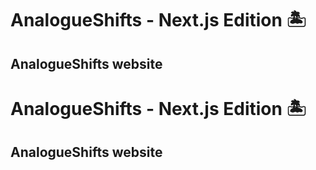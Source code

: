 # AnalogueShifts - Next.js Edition 🏝️

## AnalogueShifts website
# AnalogueShifts - Next.js Edition 🏝️

## AnalogueShifts website
